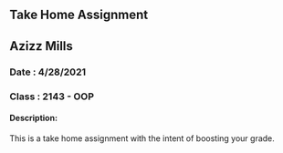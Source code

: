 ## Take Home Assignment

## Azizz Mills 
### Date : 4/28/2021
### Class : 2143 - OOP

#### Description:
This is a take home assignment with the intent of boosting your grade. 
